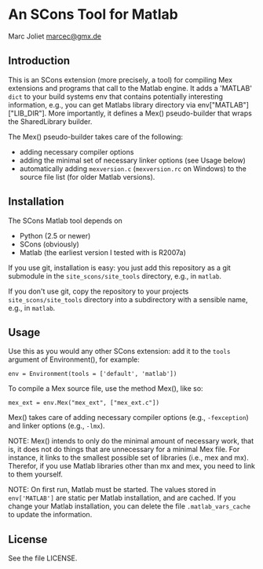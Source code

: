 An SCons Tool for Matlab
========================
Marc Joliet <marcec@gmx.de>

Introduction
------------

This is an SCons extension (more precisely, a tool) for compiling Mex extensions
and programs that call to the Matlab engine.  It adds a 'MATLAB' `dict` to your
build systems env that contains potentially interesting information, e.g., you
can get Matlabs library directory via env["MATLAB"]["LIB_DIR"].  More
importantly, it defines a Mex() pseudo-builder that wraps the SharedLibrary
builder.

The Mex() pseudo-builder takes care of the following:

- adding necessary compiler options
- adding the minimal set of necessary linker options (see Usage below)
- automatically adding `mexversion.c` (`mexversion.rc` on Windows) to the source
  file list (for older Matlab versions).

Installation
------------

The SCons Matlab tool depends on

- Python (2.5 or newer)
- SCons (obviously)
- Matlab (the earliest version I tested with is R2007a)

If you use git, installation is easy: you just add this repository as a git
submodule in the `site_scons/site_tools` directory, e.g., in `matlab`.

If you don't use git, copy the repository to your projects
`site_scons/site_tools` directory into a subdirectory with a sensible name,
e.g., in `matlab`.

Usage
-----

Use this as you would any other SCons extension: add it to the `tools` argument
of Environment(), for example:

    env = Environment(tools = ['default', 'matlab'])

To compile a Mex source file, use the method Mex(), like so:

    mex_ext = env.Mex("mex_ext", ["mex_ext.c"])

Mex() takes care of adding necessary compiler options (e.g., `-fexception`) and
linker options (e.g., `-lmx`).

NOTE: Mex() intends to only do the minimal amount of necessary work, that is, it
does not do things that are unnecessary for a minimal Mex file.  For instance,
it links to the smallest possible set of libraries (i.e., mex and mx).
Therefor, if you use Matlab libraries other than mx and mex, you need to link to
them yourself.

NOTE: On first run, Matlab must be started.  The values stored in
`env['MATLAB']` are static per Matlab installation, and are cached.  If you
change your Matlab installation, you can delete the file `.matlab_vars_cache` to
update the information.

License
-------

See the file LICENSE.
